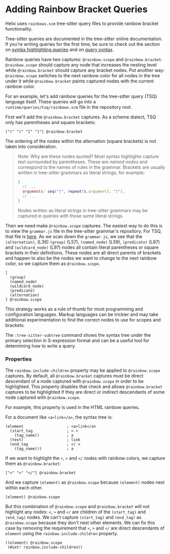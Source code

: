 # Adding Rainbow Bracket Queries

Helix uses `rainbows.scm` tree-sitter query files to provide rainbow bracket
functionality.

Tree-sitter queries are documented in the tree-sitter online documentation.
If you're writing queries for the first time, be sure to check out the section
on [syntax highlighting queries] and on [query syntax].

Rainbow queries have two captures: `@rainbow.scope` and `@rainbow.bracket`.
`@rainbow.scope` should capture any node that increases the nesting level
while `@rainbow.bracket` should capture any bracket nodes. Put another way:
`@rainbow.scope` switches to the next rainbow color for all nodes in the tree
under it while `@rainbow.bracket` paints captured nodes with the current
rainbow color.

For an example, let's add rainbow queries for the tree-sitter query (TSQ)
language itself. These queries will go into a
`runtime/queries/tsq/rainbows.scm` file in the repository root.

First we'll add the `@rainbow.bracket` captures. As a scheme dialect, TSQ
only has parentheses and square brackets:

```tsq
["(" ")" "[" "]"] @rainbow.bracket
```

The ordering of the nodes within the alternation (square brackets) is not
taken into consideration.

> Note: Why are these nodes quoted? Most syntax highlights capture text
> surrounded by parentheses. These are _named nodes_ and correspond to the
> names of rules in the grammar. Brackets are usually written in tree-sitter
> grammars as literal strings, for example:
>
> ```js
> {
>   // ...
>   arguments: seq("(", repeat($.argument), ")"),
>   // ...
> }
> ```
>
> Nodes written as literal strings in tree-sitter grammars may be captured
> in queries with those same literal strings.

Then we need make `@rainbow.scope` captures. The easiest way to do this is to
view the `grammar.js` file in the tree-sitter grammar's repository. For TSQ,
that file is [here][tsq grammar.js]. As we scan down the `grammar.js`, we see
that the `(alternation)`, (L36) `(group)` (L57), `(named_node)` (L59),
`(predicate)` (L87) and  `(wildcard_node)` (L97) nodes all contain literal
parentheses or square brackets in their definitions. These nodes are all
direct parents of brackets and happen to also be the nodes we want to change
to the next rainbow color, so we capture them as `@rainbow.scope`.

```tsq
[
  (group)
  (named_node)
  (wildcard_node)
  (predicate)
  (alternation)
] @rainbow.scope
```

This strategy works as a rule of thumb for most programming and configuration
languages. Markup languages can be trickier and may take additional
experimentation to find the correct nodes to use for scopes and brackets.

The `:tree-sitter-subtree` command shows the syntax tree under the primary
selection in S-expression format and can be a useful tool for determining how
to write a query.

### Properties

The `rainbow.include-children` property may be applied to `@rainbow.scope`
captures. By default, all `@rainbow.bracket` captures must be direct descendant
of a node captured with `@rainbow.scope` in order to be highlighted. This
property disables that check and allows `@rainbow.bracket` captures to be
highlighted if they are direct or indirect descendants of some node captured
with `@rainbow.scope`.

For example, this property is used in the HTML rainbow queries.

For a document like `<a>link</a>`, the syntax tree is:

```tsq
(element                   ; <a>link</a>
  (start_tag               ; < >
    (tag_name))            ; a
  (text)                   ; link
  (end_tag                 ; </ >
    (tag_name)))           ; a
```

If we want to highlight the `<`, `>` and `</` nodes with rainbow colors, we
capture them as `@rainbow.bracket`:

```tsq
["<" ">" "</"] @rainbow.bracket
```

And we capture `(element)` as `@rainbow.scope` because `(element)` nodes nest
within each other.

```tsq
(element) @rainbow.scope
```

But this combination of `@rainbow.scope` and `@rainbow.bracket` will not
highlight any nodes: `<`, `>` and `</` are children of the `(start_tag)` and
`(end_tag)` nodes. We can't capture `(start_tag)` and `(end_tag)` as
`@rainbow.scope` because they don't nest other elements. We can fix this case
by removing the requirement that `<`, `>` and `</` are direct descendants of
`element` using the `rainbow.include-children` property.

```tsq
((element) @rainbow.scope
 (#set! rainbow.include-children))
```

[syntax highlighting queries]: https://tree-sitter.github.io/tree-sitter/syntax-highlighting#highlights
[query syntax]: https://tree-sitter.github.io/tree-sitter/using-parsers#pattern-matching-with-queries
[tsq grammar.js]: https://github.com/the-mikedavis/tree-sitter-tsq/blob/48b5e9f82ae0a4727201626f33a17f69f8e0ff86/grammar.js
